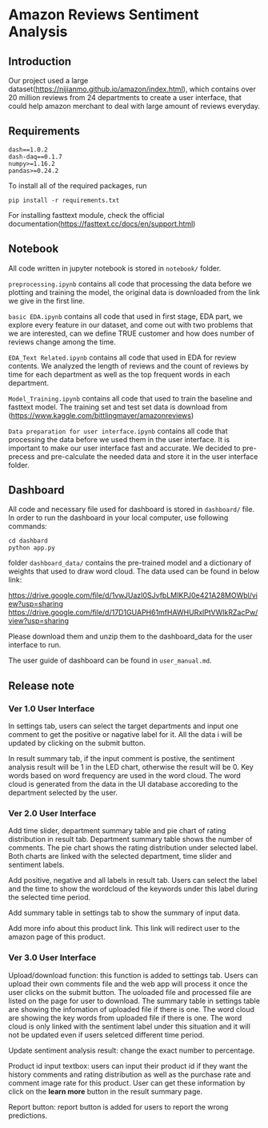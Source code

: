 # Amazon Reviews Sentiment Analysis
## Introduction
Our project used a large dataset(https://nijianmo.github.io/amazon/index.html), which contains over 20 million reviews from 24 departments to create a user interface, that could help amazon merchant to deal with large amount of reviews everyday.

## Requirements
```
dash==1.0.2
dash-daq==0.1.7
numpy>=1.16.2
pandas>=0.24.2
```

To install all of the required packages, run 
```
pip install -r requirements.txt
```

For installing fasttext module, check the official documentation(https://fasttext.cc/docs/en/support.html)

## Notebook
All code written in jupyter notebook is stored in `notebook/` folder. 

`preprocessing.ipynb` contains all code that processing the data before we plotting and training the model, the original data is downloaded from the link we give in the first line.

`basic EDA.ipynb` contains all code that used in first stage, EDA part, we explore every feature in our dataset, and come out with two problems that we are interested, can we define TRUE customer and how does number of reviews change among the time. 

`EDA_Text Related.ipynb` contains all code that used in EDA for review contents. We analyzed the length of reviews and the count of reviews by time for each department as well as the top frequent words in each department. 

`Model_Training.ipynb` contains all code that used to train the baseline and fasttext model. The training set and test set data is download from (https://www.kaggle.com/bittlingmayer/amazonreviews)

`Data preparation for user interface.ipynb` contains all code that processing the data before we used them in the user interface. It is important to make our user interface fast and accurate. We decided to pre-precess and pre-calculate the needed data and store it in the user interface folder. 


## Dashboard
All code and necessary file used for dashboard is stored in `dashboard/` file. In order to run the dashboard in your local computer, use following commands:
```
cd dashbard
python app.py
```
folder `dashboard_data/` contains the pre-trained model and a dictionary of weights that used to draw word cloud. 
The data used can be found in below link:

https://drive.google.com/file/d/1vwJUazI0SJvfbLMIKPJ0e421A28MOWbl/view?usp=sharing
https://drive.google.com/file/d/17D1GUAPH61mfHAWHURxlPtVWIkRZacPw/view?usp=sharing

Please download them and unzip them to the dashboard_data for the user interface to run.

The user guide of dashboard can be found in `user_manual.md`.

## Release note
### Ver 1.0 User Interface
In settings tab, users can select the target departments and input one comment to get the positive or nagative label for it. All the data i will be updated by clicking on the submit button.

In result summary tab, if the input comment is postive, the sentiment analysis result will be 1 in the LED chart, otherwise the result will be 0. Key words based on word frequency are used in the word cloud. The word cloud is generated from the data in the UI database accoreding to the department selected by the user.

### Ver 2.0 User Interface
Add time slider, department summary table and pie chart of rating distribution in result tab. Department summary table shows the number of comments. The pie chart shows the rating distribution under selected label. Both charts are linked with the selected department, time slider and sentiment labels. 

Add positive, negative and all labels in result tab. Users can select the label and the time to show the wordcloud of the keywords under this label during the selected time period. 

Add summary table in settings tab to show the summary of input data.

Add more info about this product link. This link will redirect user to the amazon page of this product.

### Ver 3.0 User Interface
Upload/download function: this function is added to settings tab. Users can upload their own comments file and the web app will process it once the user clicks on the submit button. The uoloaded file and processed file are listed on the page for user to download. The summary table in settings table are showing the infomation of uploaded file if there is one. The word cloud are showing the key words from uploaded file if there is one. The word cloud is only linked with the sentiment label under this situation and it will not be updated even if users seletced different time period.

Update sentiment analysis result: change the exact number to percentage.

Product id input textbox: users can input their product id if they want the history comments and rating distribution as well as the purchase rate and comment image rate for this product. User can get these information by click on the **learn more** button in the result summary page.

Report button: report button is added for users to report the wrong predictions.




